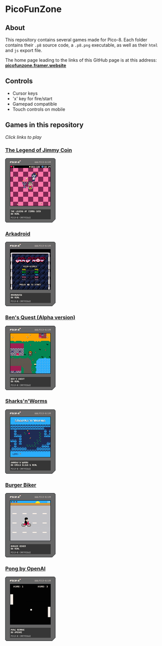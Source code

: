 # PicoFunZone

## About

This repository contains several games made for Pico-8. Each folder contains their `.p8` source code, a `.p8.png` executable, as well as their `html` and `js` export file.

The home page leading to the links of this GitHub page is at this address: **[picofunzone.framer.website](https://picofunzone.framer.website/)**

## Controls

- Cursor keys 
- 'x' key for fire/start
- Gamepad compatible
- Touch controls on mobile

## Games in this repository

*Click links to play*

### [The Legend of Jimmy Coin](https://realjck.github.io/pico-fun-zone/jimmy-coin/)
![The Legend of Jimmy Coin](./jimmy-coin/jimmycoin.p8.png)

### [Arkadroid](https://realjck.github.io/pico-fun-zone/arkadroid/)
![Arkadroid](./arkadroid/arkadroid.p8.png)

### [Ben's Quest (Alpha version)](https://realjck.github.io/pico-fun-zone/bensquest-alpha/)
![Ben's Quest (Alpha version)](./bensquest-alpha/bensquest-alpha.p8.png)

### [Sharks'n'Worms](https://realjck.github.io/pico-fun-zone/sharks-n-worms/)
![Sharks'n'Worms](./sharks-n-worms/sharks.p8.png)

### [Burger Biker](https://realjck.github.io/pico-fun-zone/burger-biker/)
![Burger Biker](./burger-biker/burgerbiker.p8.png)

### [Pong by OpenAI](https://realjck.github.io/pico-fun-zone/pong/)
![Pong by OpenAI](./pong/pong.p8.png)


